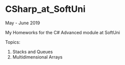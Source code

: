 # CSharp_at_SoftUni
May - June 2019

My Homeworks for the C# Advanced module at SoftUni

Topics:
1. Stacks and Queues
2. Multidimensional Arrays

